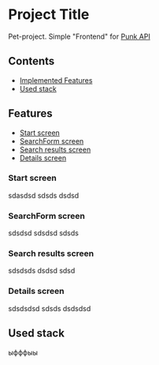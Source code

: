# Project Title

Pet-project. Simple "Frontend" for [Punk API](https://punkapi.com/documentation/v2)


## Contents

 - [Implemented Features](##Features)
 - [Used stack](##Used-stack)


## Features

- [Start screen](###Start-screen)
- [SearchForm screen](###SearchForm-screen)
- [Search results screen](###Search-results-screen)
- [Details screen](###Details-screen)


### Start screen
sdasdsd
sdsds
dsdsd

### SearchForm screen
sdsdsd
sdsdsd
sdsds

### Search results screen
sdsdsds
dsdsd
sdsd

### Details screen
sdsdsdsd
sdsds
dsdsdsd

## Used stack
ыфффыы
